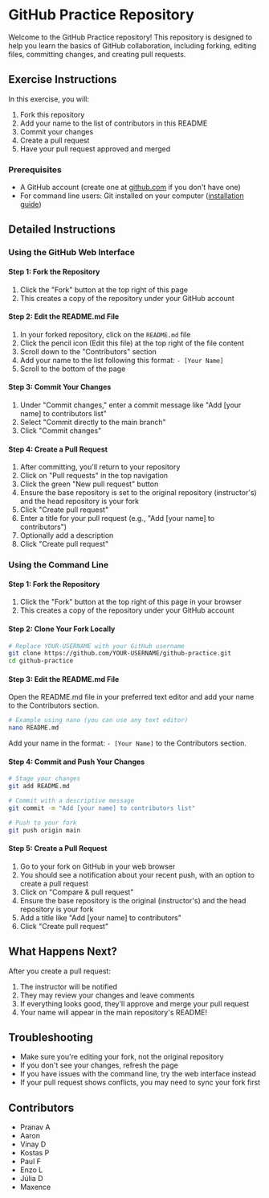 # GitHub Practice Repository

Welcome to the GitHub Practice repository! This repository is designed to help you learn the basics of GitHub collaboration, including forking, editing files, committing changes, and creating pull requests.

## Exercise Instructions

In this exercise, you will:
1. Fork this repository
2. Add your name to the list of contributors in this README
3. Commit your changes
4. Create a pull request
5. Have your pull request approved and merged

### Prerequisites

- A GitHub account (create one at [github.com](https://github.com) if you don't have one)
- For command line users: Git installed on your computer ([installation guide](https://git-scm.com/book/en/v2/Getting-Started-Installing-Git))

## Detailed Instructions

### Using the GitHub Web Interface

#### Step 1: Fork the Repository
1. Click the "Fork" button at the top right of this page
2. This creates a copy of the repository under your GitHub account

#### Step 2: Edit the README.md File
1. In your forked repository, click on the `README.md` file
2. Click the pencil icon (Edit this file) at the top right of the file content
3. Scroll down to the "Contributors" section
4. Add your name to the list following this format: `- [Your Name]`
5. Scroll to the bottom of the page

#### Step 3: Commit Your Changes
1. Under "Commit changes," enter a commit message like "Add [your name] to contributors list"
2. Select "Commit directly to the main branch"
3. Click "Commit changes"

#### Step 4: Create a Pull Request
1. After committing, you'll return to your repository
2. Click on "Pull requests" in the top navigation
3. Click the green "New pull request" button
4. Ensure the base repository is set to the original repository (instructor's) and the head repository is your fork
5. Click "Create pull request"
6. Enter a title for your pull request (e.g., "Add [your name] to contributors")
7. Optionally add a description
8. Click "Create pull request"

### Using the Command Line

#### Step 1: Fork the Repository
1. Click the "Fork" button at the top right of this page in your browser
2. This creates a copy of the repository under your GitHub account

#### Step 2: Clone Your Fork Locally
```bash
# Replace YOUR-USERNAME with your GitHub username
git clone https://github.com/YOUR-USERNAME/github-practice.git
cd github-practice
```

#### Step 3: Edit the README.md File
Open the README.md file in your preferred text editor and add your name to the Contributors section.

```bash
# Example using nano (you can use any text editor)
nano README.md
```

Add your name in the format: `- [Your Name]` to the Contributors section.

#### Step 4: Commit and Push Your Changes
```bash
# Stage your changes
git add README.md

# Commit with a descriptive message
git commit -m "Add [your name] to contributors list"

# Push to your fork
git push origin main
```

#### Step 5: Create a Pull Request
1. Go to your fork on GitHub in your web browser
2. You should see a notification about your recent push, with an option to create a pull request
3. Click on "Compare & pull request"
4. Ensure the base repository is the original (instructor's) and the head repository is your fork
5. Add a title like "Add [your name] to contributors"
6. Click "Create pull request"

## What Happens Next?

After you create a pull request:
1. The instructor will be notified
2. They may review your changes and leave comments
3. If everything looks good, they'll approve and merge your pull request
4. Your name will appear in the main repository's README!

## Troubleshooting

- Make sure you're editing your fork, not the original repository
- If you don't see your changes, refresh the page
- If you have issues with the command line, try the web interface instead
- If your pull request shows conflicts, you may need to sync your fork first

## Contributors

- Pranav A
- Aaron
- Vinay D
- Kostas P
- Paul F
- Enzo L
- Júlia D
- Maxence 

